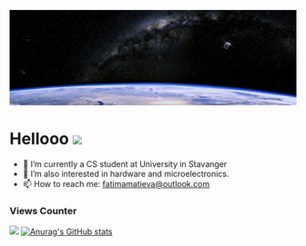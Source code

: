 ![Header](https://github.com/fatimamatieva/fatimamatieva/blob/main/space.jpeg)


# Hellooo <img src="https://raw.githubusercontent.com/MartinHeinz/MartinHeinz/master/wave.gif" width="30px">

- 🔭 I’m currently a CS student at University in Stavanger
- 🌱 I’m also interested in hardware and microelectronics.
- 📫 How to reach me: fatimamatieva@outlook.com
### Views Counter
![](https://komarev.com/ghpvc/?username=fatimamatieva&color=6200F9)
[![Anurag's GitHub stats](https://github-readme-stats.vercel.app/api?fatimamatieva)](https://github.com/anuraghazra/github-readme-stats)
